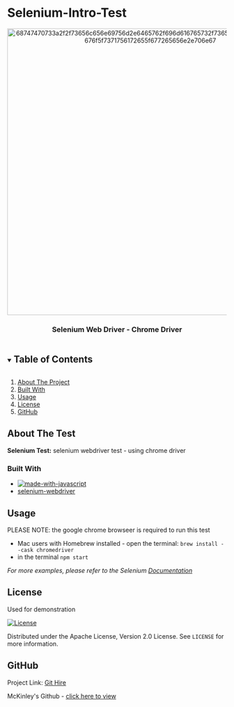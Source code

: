 # Selenium-Intro-Test

<p align="center">
<img  width="657" alt="68747470733a2f2f73656c656e69756d2e6465762f696d616765732f73656c656e69756d5f6c6f676f5f7371756172655f677265656e2e706e67" src="https://user-images.githubusercontent.com/85579055/131240457-efd3b32b-ca8d-4105-b480-110120273f38.png">
</p>

<h3 align="center"> Selenium Web Driver - Chrome Driver</h3>

<!-- TABLE OF CONTENTS -->
<details open="open">
  <summary><h2 style="display: inline-block">Table of Contents</h2></summary>
  <ol>
    <li><a href="#about-the-project">About The Project</a></li>
    <li><a href="#built-with">Built With</a></li>
    <li><a href="#usage">Usage</a></li>
    <li><a href="#license">License</a></li>
    <li><a href="#GitHub">GitHub</a></li>
  </ol>
</details>



<!-- ABOUT THE PROJECT -->
## About The Test

**Selenium Test:** selenium webdriver test - using chrome driver


### Built With

* [![made-with-javascript](https://img.shields.io/badge/Made%20with-JavaScript-1f425f.svg)](https://www.javascript.com)
* [selenium-webdriver](https://www.npmjs.com/package/selenium-webdriver)





## Usage
PLEASE NOTE:  the google chrome browseer is required to run this test
* Mac users with Homebrew installed - open the terminal: `brew install --cask chromedriver`
* in the terminal `npm start`

_For more examples, please refer to the Selenium [Documentation](https://www.npmjs.com/package/selenium-webdriver)_




## License

Used for demonstration

[![License](https://img.shields.io/badge/License-Apache%202.0-blue.svg)](https://opensource.org/licenses/Apache-2.0)


Distributed under the Apache License, Version 2.0 License. See `LICENSE` for more information.


## GitHub

Project Link: [Git Hire](https://github.com/mcfulmer13/Selenium-Intro-Test)


McKinley's Github - [click here to view](https://github.com/mcfulmer13)



